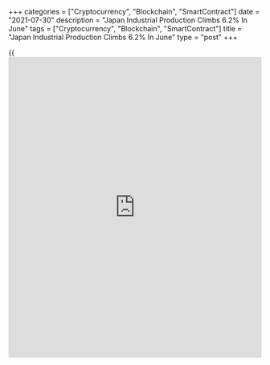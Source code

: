+++
categories = ["Cryptocurrency", "Blockchain", "SmartContract"]
date = "2021-07-30"
description = "Japan Industrial Production Climbs 6.2% In June"
tags = ["Cryptocurrency", "Blockchain", "SmartContract"]
title = "Japan Industrial Production Climbs 6.2% In June"
type = "post"
+++

{{<iframe id="large-banner" src="https://www.bounty.group/#slide=12.0" width="100%" height="600" scrolling="no" style="border: 0px solid rgb(216, 221, 230); border-radius: 3px;">}}

Industrial output in Japan advanced a seasonally adjusted 6.2 percent on
month in June, the Ministry of Economy, Trade and Industry said on
Friday.

That beat expectations for an increase of 5.0 percent following the
downwardly revised 6.5 percent contraction in May (originally -5.9
percent).

On a yearly basis, industrial production spiked 22.6 percent - roughly
in line with expectations following the 21.1 percent gain in the
previous month.

Upon the release of the data, the METI maintained its assessment of
industrial production, saying that it is picking up.

Industries that contributed to the increase included motor vehicles,
production machinery and electronic parts. These were offset by declines
among transport equipment, ceramics and clay products.

Shipments were up 4.3 percent on month and 18.7 percent on year, while
inventories rose 2.3 percent on month and fell 4.8 percent on year. The
inventory ratio was down 0.3 percent on month and 21.5 percent on year.

According to the METI's forecast, industrial production is expected to
slip 1.1 percent on month in July and then rise 1.7 percent in August.

Industries expected to contribute to the decline in July include
chemicals, electrical machinery and communications equipment. Industries
expected to contribute to the increase in August include chemicals and
[business][1]-oriented machinery.

Also on Friday:  
• The jobless rate in Japan came in at a seasonally adjusted 2.9 percent
in June, the Ministry of Internal Affairs and Communications said. That
was beneath expectations for 3.0 percent, which would have been
unchanged from the May reading.

The jobs-to-applicant ratio was 1.13, well above expectations for 1.10
and up from 1.09 in the previous month. The participation rate was 62.4
percent, up from 62.2 percent a month earlier.

• The total value of retail sales in Japan was up a seasonally adjusted
3.1 percent on month in June, the Ministry of Economy, Trade and
Industry said.

That beat expectations for an increase of 2.5 percent following the
upwardly revised 0.3 percent contraction in May (originally -0.4
percent).

On a yearly basis, retail sales rose 0.1 percent - shy of expectations
for an increase of 0.2 percent following the upwardly revised 8.3
percent gain in the previous month (originally 8.2 percent).

For comments and feedback [contact](https://www.playgroundfx.com/contact/): editorial@rtt[news](https://www.letsplayfx.com/blog/forex-news-website/).com

[Economic News][2]

 **What parts of the world are seeing the best (and worst) economic
performances lately? Click[here][3] to check out our [Econ Scorecard][3]
and find out! See up-to-the-moment [ranking](https://www.playgroundfx.com/blog/crypto-exchange-ranking/)s for the best and worst
performers in [GDP][4], [unemployment rate][5], [inflation][6] and much
more.**

   1. www.rtt[news](https://www.letsplayfx.com/blog/forex-news-website/).com/Content/Business.aspx
   2. www.rtt[news](https://www.letsplayfx.com/blog/forex-news-website/).com/Content/EconomicNews.aspx
   3. www.rtt[news](https://www.letsplayfx.com/blog/forex-news-website/).com/economic-scorecard/world-rank/PPI/highest-performance.aspx
   4. www.rtt[news](https://www.letsplayfx.com/blog/forex-news-website/).com/economic-scorecard/world-rank/GDP/highest-performance.aspx
   5. www.rtt[news](https://www.letsplayfx.com/blog/forex-news-website/).com/economic-scorecard/world-rank/unemployment-rate/lowest-performance.aspx
   6. www.rtt[news](https://www.letsplayfx.com/blog/forex-news-website/).com/economic-scorecard/world-rank/CPI/highest-performance.aspx